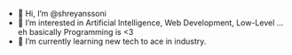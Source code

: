 - 👋 Hi, I’m @shreyanssoni
- 👀 I’m interested in Artificial Intelligence, Web Development, Low-Level ... eh basically Programming is <3
- 🌱 I’m currently learning new tech to ace in industry. 

<!---
shreyanssoni/shreyanssoni is a ✨ special ✨ repository because its `README.md` (this file) appears on your GitHub profile.
You can click the Preview link to take a look at your changes.
--->
